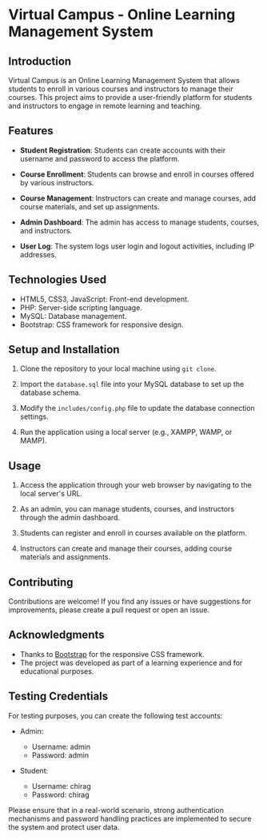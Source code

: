# Virtual Campus - Online Learning Management System

## Introduction

Virtual Campus is an Online Learning Management System that allows students to enroll in various courses and instructors to manage their courses. This project aims to provide a user-friendly platform for students and instructors to engage in remote learning and teaching.

## Features

- **Student Registration**: Students can create accounts with their username and password to access the platform.

- **Course Enrollment**: Students can browse and enroll in courses offered by various instructors.

- **Course Management**: Instructors can create and manage courses, add course materials, and set up assignments.

- **Admin Dashboard**: The admin has access to manage students, courses, and instructors.

- **User Log**: The system logs user login and logout activities, including IP addresses.

## Technologies Used

- HTML5, CSS3, JavaScript: Front-end development.
- PHP: Server-side scripting language.
- MySQL: Database management.
- Bootstrap: CSS framework for responsive design.

## Setup and Installation

1. Clone the repository to your local machine using `git clone`.

2. Import the `database.sql` file into your MySQL database to set up the database schema.

3. Modify the `includes/config.php` file to update the database connection settings.

4. Run the application using a local server (e.g., XAMPP, WAMP, or MAMP).

## Usage

1. Access the application through your web browser by navigating to the local server's URL.

2. As an admin, you can manage students, courses, and instructors through the admin dashboard.

3. Students can register and enroll in courses available on the platform.

4. Instructors can create and manage their courses, adding course materials and assignments.

## Contributing

Contributions are welcome! If you find any issues or have suggestions for improvements, please create a pull request or open an issue.

## Acknowledgments

- Thanks to [Bootstrap](https://getbootstrap.com) for the responsive CSS framework.
- The project was developed as part of a learning experience and for educational purposes.

## Testing Credentials

For testing purposes, you can create the following test accounts:

- Admin:
  - Username: admin
  - Password: admin

- Student:
  - Username: chirag
  - Password: chirag

Please ensure that in a real-world scenario, strong authentication mechanisms and password handling practices are implemented to secure the system and protect user data.
